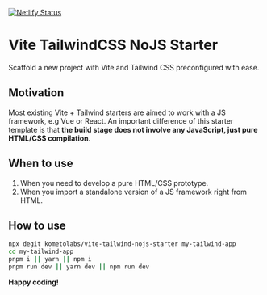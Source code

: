 [![Netlify Status](https://api.netlify.com/api/v1/badges/f4e57968-eb20-4de8-91c4-001474804566/deploy-status)](https://app.netlify.com/sites/frolicking-kitten-1d5828/deploys)

Vite TailwindCSS NoJS Starter
====
Scaffold a new project with Vite and Tailwind CSS preconfigured with ease.

## Motivation

Most existing Vite + Tailwind starters are aimed to work with a JS framework, e.g Vue or React.
An important difference of this starter template is that **the build stage does not involve any JavaScript, just pure HTML/CSS compilation**.

## When to use

1. When you need to develop a pure HTML/CSS prototype.
2. When you import a standalone version of a JS framework right from HTML.

## How to use

```bash
npx degit kometolabs/vite-tailwind-nojs-starter my-tailwind-app
cd my-tailwind-app
pnpm i || yarn || npm i
pnpm run dev || yarn dev || npm run dev
```

**Happy coding!**
